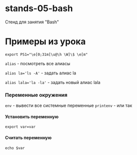 # stands-05-bash

Стенд для занятия "Bash"

# Примеры из урока

`export PS1="\e[0;31m[\u@\h \W]\$ \e[m"`

`alias` - посмотреть все алиасы

`alias la='ls -A'` - задать алиас la

`alias lala='la -la'` - задать новый алиас lala


### Переменные окружения
`env` - вывести все системные переменные
`printenv` - или так

#### Установить переменную
`export var=var`

#### Считать переменную
`echo $var`





